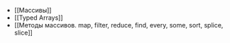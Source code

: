 - [[Массивы]]
- [[Typed Arrays]]
- [[Методы массивов. map, filter, reduce, find, every, some, sort, splice, slice]] 